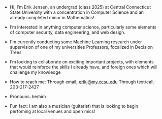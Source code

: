 - Hi, I’m Erik Jensen, an undergrad (class 2025) at Central Connecticut State University with a concentration in Computer Science and an already
  completed minor in Mathematics!
  
- I’m interested in anything computer science, particularly some elements of computer security, data engineering, and web design.

- I'm currently conducting some Machine Learning research under supervision of one of my universities Professors, focalized in Decision Trees
  
- I’m looking to collaborate on exciting important projects, with elements that would reinforce the skills I already have, and foreign ones
  which will challenge my knowledge
  
- How to reach me:
      Through email; erikj@my.ccsu.edu
      Through text/call; 203-217-2427
  
- Pronouns: he/him
  
- Fun fact: I am also a musician (guitarist) that is looking to begin perfoming at local venues and open mics!

<!---
erikalanj/erikalanj is a ✨ special ✨ repository because its `README.md` (this file) appears on your GitHub profile.
You can click the Preview link to take a look at your changes.
--->
